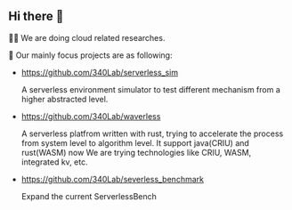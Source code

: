 ## Hi there 👋

🙋‍♀️ We are doing cloud related researches.

🌈 Our mainly focus projects are as following:

- https://github.com/340Lab/serverless_sim

  A serverless environment simulator to test different mechanism from a higher abstracted level.
  
- https://github.com/340Lab/waverless

  A serverless platfrom written with rust, trying to accelerate the process from system level to algorithm level.
  It support java(CRIU) and rust(WASM) now
  We are trying technologies like CRIU, WASM, integrated kv, etc.
  
- https://github.com/340Lab/severless_benchmark
  
  Expand the current ServerlessBench

<!--

**Here are some ideas to get you started:**

🙋‍♀️ We are doing cloud related researches.
🌈 Contribution guidelines - how can the community get involved?
👩‍💻 Useful resources - where can the community find your docs? Is there anything else the community should know?
🍿 Fun facts - what does your team eat for breakfast?
🧙 Remember, you can do mighty things with the power of [Markdown](https://docs.github.com/github/writing-on-github/getting-started-with-writing-and-formatting-on-github/basic-writing-and-formatting-syntax)
-->
